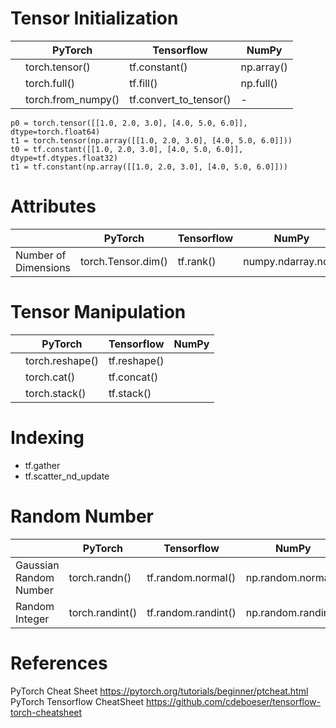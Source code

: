 

# Tensor Initialization
|                           |   PyTorch           |     Tensorflow         |        NumPy       | 
|---------------------------|---------------------|------------------------|--------------------|
|                           |   torch.tensor()    |     tf.constant()      |   np.array()       |
|                           |   torch.full()      |     tf.fill()          |   np.full()        |
|                           |  torch.from_numpy() | tf.convert_to_tensor() |         -          |   


```
p0 = torch.tensor([[1.0, 2.0, 3.0], [4.0, 5.0, 6.0]],  dtype=torch.float64)
t1 = torch.tensor(np.array([[1.0, 2.0, 3.0], [4.0, 5.0, 6.0]]))
t0 = tf.constant([[1.0, 2.0, 3.0], [4.0, 5.0, 6.0]], dtype=tf.dtypes.float32)
t1 = tf.constant(np.array([[1.0, 2.0, 3.0], [4.0, 5.0, 6.0]]))
```
# Attributes
|                           |   PyTorch            |     Tensorflow      |        NumPy          | 
|---------------------------|----------------------|---------------------|-----------------------|
|   Number of Dimensions    |   torch.Tensor.dim() |     tf.rank()       |   numpy.ndarray.ndim  |



# Tensor Manipulation
|                           |   PyTorch         |     Tensorflow      |        NumPy       | 
|---------------------------|-------------------|---------------------|--------------------|
|                           |   torch.reshape() |     tf.reshape()    |                    |
|                           |   torch.cat()     |     tf.concat()     |                    |
|                           |   torch.stack()   |     tf.stack()      |                    |

# Indexing
* tf.gather
* tf.scatter_nd_update




# Random Number

|                           |   PyTorch       |     Tensorflow      |        NumPy         |
|---------------------------|-----------------|---------------------|----------------------|
|  Gaussian Random Number   | torch.randn()     | tf.random.normal()    |  np.random.normal()    |
|  Random Integer           | torch.randint()   | tf.random.randint()   |  np.random.randint()   | 




# References


PyTorch Cheat Sheet https://pytorch.org/tutorials/beginner/ptcheat.html
PyTorch Tensorflow CheatSheet  https://github.com/cdeboeser/tensorflow-torch-cheatsheet
